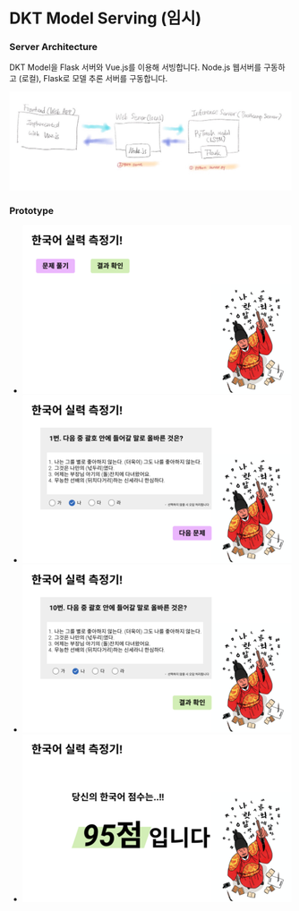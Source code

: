 # DKT Model Serving (임시)
### Server Architecture
DKT Model을 Flask 서버와 Vue.js를 이용해 서빙합니다. Node.js 웹서버를 구동하고 (로컬), Flask로 모델 추론 서버를 구동합니다.


![](https://github.com/Yuuraa/p4-dkt-freshtomato/blob/web-serving/web_serving/assets/server%20architecture.jpeg)


### Prototype
- ![](https://github.com/Yuuraa/p4-dkt-freshtomato/blob/web-serving/web_serving/assets/Frame%201.png)
- ![](https://github.com/Yuuraa/p4-dkt-freshtomato/blob/web-serving/web_serving/assets/Frame%202-2.png)
- ![](https://github.com/Yuuraa/p4-dkt-freshtomato/blob/web-serving/web_serving/assets/Frame%203-2.png)
- ![](https://github.com/Yuuraa/p4-dkt-freshtomato/blob/web-serving/web_serving/assets/Frame%204.png)
